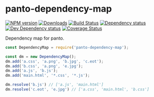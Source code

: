 # panto-dependency-map
[![NPM version][npm-image]][npm-url] [![Downloads][downloads-image]][npm-url] [![Build Status][travis-image]][travis-url] [![Dependency status][david-dm-image]][david-dm-url] [![Dev Dependency status][david-dm-dev-image]][david-dm-dev-url] [![Coverage Status][coveralls-image]][coveralls-url]

Dependency map for panto.

```js
const DependencyMap = require('panto-dependency-map');

const dm = new DependencyMap();
dm.add('a.css', 'a.png', 'b.jpg', 'c.eot');
dm.add('b.css', 'a.png', 'e.jpg');
dm.add('a.js', 'b.js');
dm.add('main.html', '*.css', '*.js');

dm.resolve('b.js') // ['a.js', 'main.html']
dm.resolve('c.eot', 'e.jpg') // ['a.css', 'main.html', 'b.css']
```

[npm-url]: https://npmjs.org/package/panto-dependency-map
[downloads-image]: http://img.shields.io/npm/dm/panto-dependency-map.svg
[npm-image]: http://img.shields.io/npm/v/panto-dependency-map.svg
[travis-url]: https://travis-ci.org/pantojs/panto-dependency-map
[travis-image]: http://img.shields.io/travis/pantojs/panto-dependency-map.svg
[david-dm-url]:https://david-dm.org/pantojs/panto-dependency-map
[david-dm-image]:https://david-dm.org/pantojs/panto-dependency-map.svg
[david-dm-dev-url]:https://david-dm.org/pantojs/panto-dependency-map#info=devDependencies
[david-dm-dev-image]:https://david-dm.org/pantojs/panto-dependency-map/dev-status.svg
[coveralls-image]:https://coveralls.io/repos/github/pantojs/panto-dependency-map/badge.svg?branch=master
[coveralls-url]:https://coveralls.io/github/pantojs/panto-dependency-map?branch=master